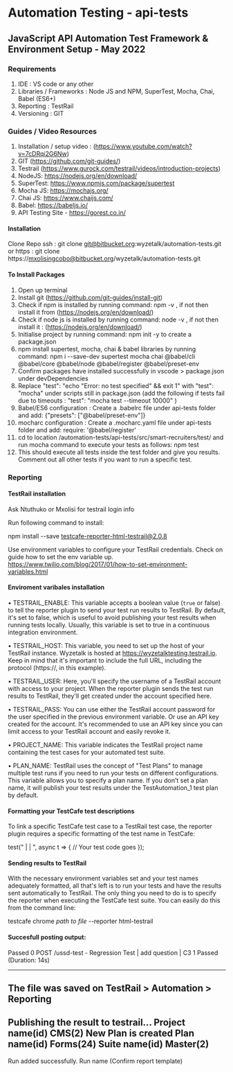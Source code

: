 # Automation Testing - api-tests 

## JavaScript API Automation Test Framework & Environment Setup - May 2022

### Requirements

1. IDE : VS code or any other
2. Libraries / Frameworks : Node JS and NPM, SuperTest, Mocha, Chai, Babel (ES6+)
3. Reporting : TestRail 
4. Versioning : GIT

### Guides / Video Resources

1. Installation / setup video : (https://www.youtube.com/watch?v=7cDRqi2G6Nw)
2. GIT (https://github.com/git-guides/)
3. Testrail (https://www.gurock.com/testrail/videos/introduction-projects)
4. NodeJS: https://nodejs.org/en/download/
5. SuperTest: https://www.npmjs.com/package/supertest
6. Mocha JS: https://mochajs.org/
7. Chai JS: https://www.chaijs.com/
8. Babel: https://babeljs.io/
9. API Testing Site - https://gorest.co.in/

#### Installation

Clone Repo
ssh : git clone git@bitbucket.org:wyzetalk/automation-tests.git
or https : git clone https://mxolisingcobo@bitbucket.org/wyzetalk/automation-tests.git 

#### To Install Packages

1. Open up terminal
2. Install git (https://github.com/git-guides/install-git)
3. Check if npm is installed by running command: npm -v , if not then install it from (https://nodejs.org/en/download/)
4. Check if node js is installed by running command: node -v , if not then install it : (https://nodejs.org/en/download/)
5. Initialise project by running command: npm init -y to create a package.json
6. npm install supertest, mocha, chai & babel libraries by running command: npm i --save-dev supertest mocha chai @babel/cli @babel/core @babel/node @babel/register @babel/preset-env
7. Confirm packages have installed successfully in vscode > package.json under devDependencies
8. Replace "test": "echo \"Error: no test specified\" && exit 1" with "test": "mocha" under scripts still in package.json (add the following if tests fail due to timeouts :     "test": "mocha test  --timeout 10000"
)
9. Babel/ES6 configuration : Create a .babelrc file under api-tests folder and add:  {"presets": ["@babel/preset-env"]}
10. mocharc configuration : Create a .mocharc.yaml file under api-tests folder and add:  require: '@babel/register'
11. cd to location /automation-tests/api-tests/src/smart-recruiters/test/ and run mocha command to execute your tests as follows: npm test
12. This should execute all tests inside the test folder and give you results. Comment out all other tests if you want to run a specific test.


### Reporting

#### TestRail installation

Ask Ntuthuko or Mxolisi for testrail login info

Run following command to install:

npm install --save testcafe-reporter-html-testrail@2.0.8

Use environment variables to configure your TestRail credentials. Check on guide how to set the env variable up.
https://www.twilio.com/blog/2017/01/how-to-set-environment-variables.html

#### Enviroment varibales installation

•   TESTRAIL_ENABLE: This variable accepts a boolean value (`true` or false) to tell the reporter plugin to send your test run results to TestRail. 
    By default, it's set to false, which is useful to avoid publishing your test results when running tests locally. Usually, this variable is set to true in a continuous integration environment.

•	TESTRAIL_HOST: This variable, you need to set up the host of your TestRail instance. 
    Wyzetalk is hosted at https://wyzetalktesting.testrail.io.          
    Keep in mind that it's important to include the full URL, including the protocol (https://, in this example).

•	TESTRAIL_USER: Here, you'll specify the username of a TestRail account with access to your project. 
    When the reporter plugin sends the test run results to TestRail, they'll get created under the account specified here.

•	TESTRAIL_PASS: You can use either the TestRail account password for the user specified in the previous environment variable.
    Or use an API key created for the account. It's recommended to use an API key since you can limit access to your TestRail account and easily revoke it.

•	PROJECT_NAME: This variable indicates the TestRail project name containing the test cases for your automated test suite.

•	PLAN_NAME: TestRail uses the concept of "Test Plans" to manage multiple test runs if you need to run your tests on different configurations. 
    This variable allows you to specify a plan name. 
    If you don't set a plan name, it will publish your test results under the TestAutomation_1 test plan by default.

#### Formatting your TestCafe test descriptions

To link a specific TestCafe test case to a TestRail test case, the reporter plugin requires a specific formatting of the test name in TestCafe:

test("<Test Type> | <Test Name> | <TestRail Test Case ID>", async t => {
  // Your test code goes 
});

#### Sending results to TestRail

With the necessary environment variables set and your test names adequately formatted, all that's left is to run your tests and have the results sent automatically to TestRail. The only thing you need to do is to specify the reporter when executing the TestCafe test suite. You can easily do this from the command line:

testcafe chrome *path to file* --reporter html-testrail

#### Succesfull posting output:

  Passed 0 POST /ussd-test - Regression Test | add question | C3
  1 Passed (Duration: 14s)

  ------------------------------------------------------

  The file was saved on TestRail > Automation > Reporting
  ------------------------------------------------------
  Publishing the result to testrail...
  Project name(id)   CMS(2)
  New Plan is created
  Plan name(id)   Forms(24)
  Suite name(id)   Master(2)
  ------------------------------------------------------
  Run added successfully.
  Run name   (Confirm report template)